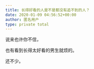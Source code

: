 ```yaml
---
title: 长得好看的人是不是都没有追不到的人？
date: 2020-01-09 04:56:52+00:00
author: 匿名用户
type: private total
---
```

说来也许你不信，

也有看到长得太好看的男生就烦的。

还不少。


